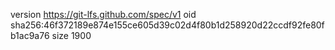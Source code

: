 version https://git-lfs.github.com/spec/v1
oid sha256:46f372189e874e155ce605d39c02d4f80b1d258920d22ccdf92fe80fb1ac9a76
size 1900
